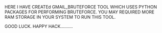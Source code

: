 HERE I HAVE CREATEd GMAIL_BRUTEFORCE TOOL WHICH USES PYTHON PACKAGES FOR PERFORMING BRUTEFORCE.
YOU MAY REQUIRED MORE RAM STORAGE IN YOUR SYSTEM TO RUN THIS TOOL.

GOOD LUCK.
HAPPY HACK..........
